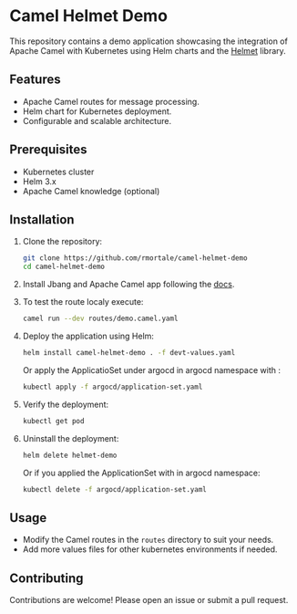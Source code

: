 # Camel Helmet Demo

This repository contains a demo application showcasing the integration of Apache Camel with Kubernetes using Helm charts and the [Helmet](https://artifacthub.io/packages/helm/companyinfo/helmet) library.

## Features

- Apache Camel routes for message processing.
- Helm chart for Kubernetes deployment.
- Configurable and scalable architecture.

## Prerequisites

- Kubernetes cluster
- Helm 3.x
- Apache Camel knowledge (optional)

## Installation

1. Clone the repository:
    ```bash
    git clone https://github.com/rmortale/camel-helmet-demo
    cd camel-helmet-demo
    ```
2. Install Jbang and Apache Camel app following the [docs](https://camel.apache.org/manual/camel-jbang.html).

3. To test the route localy execute:
    ```bash
    camel run --dev routes/demo.camel.yaml
    ```

4. Deploy the application using Helm:
    ```bash
    helm install camel-helmet-demo . -f devt-values.yaml
    ```
    Or apply the ApplicatioSet under argocd in argocd namespace with :
    ```bash
    kubectl apply -f argocd/application-set.yaml
    ```


5. Verify the deployment:
    ```bash
    kubectl get pod
    ```
6. Uninstall the deployment:
    ```bash
    helm delete helmet-demo
    ```
    Or if you applied the ApplicationSet with in argocd namespace:
    ```bash
    kubectl delete -f argocd/application-set.yaml
    ```
## Usage

- Modify the Camel routes in the `routes` directory to suit your needs.
- Add more values files for other kubernetes environments if needed.

## Contributing

Contributions are welcome! Please open an issue or submit a pull request.



